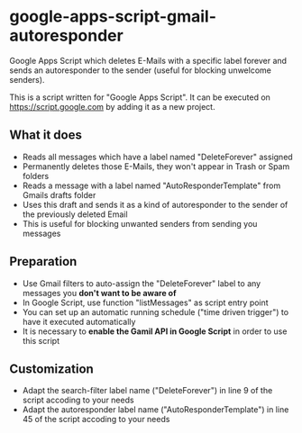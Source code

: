 # google-apps-script-gmail-autoresponder
Google Apps Script which deletes E-Mails with a specific label forever and sends an autoresponder to the sender (useful for blocking unwelcome senders).

This is a script written for "Google Apps Script". It can be executed on https://script.google.com by adding it as a new project.

## What it does
* Reads all messages which have a label named "DeleteForever" assigned
* Permanently deletes those E-Mails, they won't appear in Trash or Spam folders
* Reads a message with a label named "AutoResponderTemplate"  from Gmails drafts folder
* Uses this draft and sends it as a kind of autoresponder to the sender of the previously deleted Email
* This is useful for blocking unwanted senders from sending you messages

## Preparation
* Use Gmail filters to auto-assign the "DeleteForever" label to any messages you __don't want to be aware of__
* In Google Script, use function "listMessages" as script entry point
* You can set up an automatic running schedule ("time driven trigger") to have it executed automatically
* It is necessary to __enable the Gamil API in Google Script__ in order to use this script

## Customization
* Adapt the search-filter label name ("DeleteForever") in line 9 of the script accoding to your needs
* Adapt the autoresponder label name ("AutoResponderTemplate") in line 45 of the script accoding to your needs
